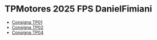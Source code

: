 # TPMotores 2025 FPS DanielFimiani

- [Consigna TP01](./Docs/consigna_tp01.md)
- [Consigna TP02](./Docs/consigna_tp02.md)
- [Consigna TP04](./Docs/consigna_tp04.md)
